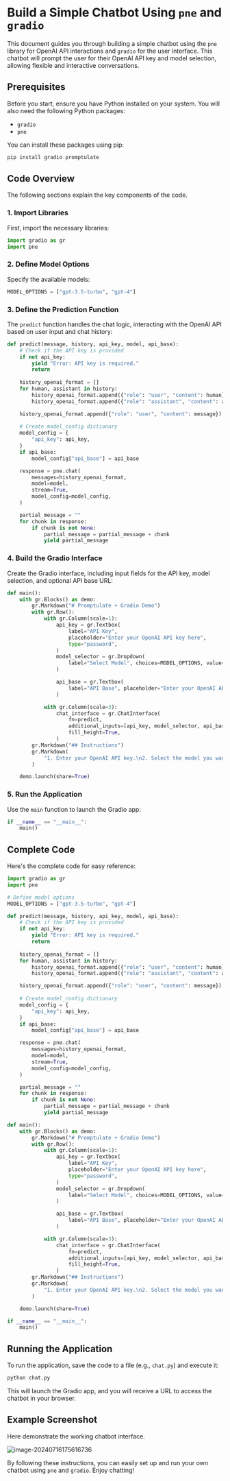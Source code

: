 # Build a Simple Chatbot Using `pne` and `gradio`

This document guides you through building a simple chatbot using the `pne` library for OpenAI API interactions and `gradio` for the user interface. This chatbot will prompt the user for their OpenAI API key and model selection, allowing flexible and interactive conversations.

## Prerequisites

Before you start, ensure you have Python installed on your system. You will also need the following Python packages:
- `gradio`
- `pne` 

You can install these packages using pip:

```bash
pip install gradio promptulate
```

## Code Overview

The following sections explain the key components of the code.

### 1. Import Libraries

First, import the necessary libraries:

```python
import gradio as gr
import pne
```

### 2. Define Model Options

Specify the available models:

```python
MODEL_OPTIONS = ["gpt-3.5-turbo", "gpt-4"]
```

### 3. Define the Prediction Function

The `predict` function handles the chat logic, interacting with the OpenAI API based on user input and chat history:

```python
def predict(message, history, api_key, model, api_base):
    # Check if the API key is provided
    if not api_key:
        yield "Error: API key is required."
        return
    
    history_openai_format = []
    for human, assistant in history:
        history_openai_format.append({"role": "user", "content": human})
        history_openai_format.append({"role": "assistant", "content": assistant})

    history_openai_format.append({"role": "user", "content": message})
    
    # Create model_config dictionary
    model_config = {
        "api_key": api_key,
    }
    if api_base:
        model_config["api_base"] = api_base

    response = pne.chat(
        messages=history_openai_format,
        model=model,
        stream=True,
        model_config=model_config,
    )

    partial_message = ""
    for chunk in response:
        if chunk is not None:
            partial_message = partial_message + chunk
            yield partial_message
```

### 4. Build the Gradio Interface

Create the Gradio interface, including input fields for the API key, model selection, and optional API base URL:

```python
def main():
    with gr.Blocks() as demo:
        gr.Markdown("# Promptulate + Gradio Demo")
        with gr.Row():
            with gr.Column(scale=1):
                api_key = gr.Textbox(
                    label="API Key",
                    placeholder="Enter your OpenAI API key here",
                    type="password",
                )
                model_selector = gr.Dropdown(
                    label="Select Model", choices=MODEL_OPTIONS, value=MODEL_OPTIONS[0]
                )

                api_base = gr.Textbox(
                    label="API Base", placeholder="Enter your OpenAI API base here (optional)"
                )

            with gr.Column(scale=3):
                chat_interface = gr.ChatInterface(
                    fn=predict,
                    additional_inputs=[api_key, model_selector, api_base],
                    fill_height=True,
                )
        gr.Markdown("## Instructions")
        gr.Markdown(
            "1. Enter your OpenAI API key.\n2. Select the model you want to use.\n3. Start chatting!\n4. Use the 'Clear History' button to clear the chat history."
        )

    demo.launch(share=True)
```

### 5. Run the Application

Use the `main` function to launch the Gradio app:

```python
if __name__ == "__main__":
    main()
```

## Complete Code

Here's the complete code for easy reference:

```python
import gradio as gr
import pne

# Define model options
MODEL_OPTIONS = ["gpt-3.5-turbo", "gpt-4"]

def predict(message, history, api_key, model, api_base):
    # Check if the API key is provided
    if not api_key:
        yield "Error: API key is required."
        return
    
    history_openai_format = []
    for human, assistant in history:
        history_openai_format.append({"role": "user", "content": human})
        history_openai_format.append({"role": "assistant", "content": assistant})

    history_openai_format.append({"role": "user", "content": message})
    
    # Create model_config dictionary
    model_config = {
        "api_key": api_key,
    }
    if api_base:
        model_config["api_base"] = api_base

    response = pne.chat(
        messages=history_openai_format,
        model=model,
        stream=True,
        model_config=model_config,
    )

    partial_message = ""
    for chunk in response:
        if chunk is not None:
            partial_message = partial_message + chunk
            yield partial_message

def main():
    with gr.Blocks() as demo:
        gr.Markdown("# Promptulate + Gradio Demo")
        with gr.Row():
            with gr.Column(scale=1):
                api_key = gr.Textbox(
                    label="API Key",
                    placeholder="Enter your OpenAI API key here",
                    type="password",
                )
                model_selector = gr.Dropdown(
                    label="Select Model", choices=MODEL_OPTIONS, value=MODEL_OPTIONS[0]
                )

                api_base = gr.Textbox(
                    label="API Base", placeholder="Enter your OpenAI API base here (optional)"
                )

            with gr.Column(scale=3):
                chat_interface = gr.ChatInterface(
                    fn=predict,
                    additional_inputs=[api_key, model_selector, api_base],
                    fill_height=True,
                )
        gr.Markdown("## Instructions")
        gr.Markdown(
            "1. Enter your OpenAI API key.\n2. Select the model you want to use.\n3. Start chatting!\n4. Use the 'Clear History' button to clear the chat history."
        )

    demo.launch(share=True)

if __name__ == "__main__":
    main()
```

## Running the Application

To run the application, save the code to a file (e.g., `chat.py`) and execute it:

```bash
python chat.py
```

This will launch the Gradio app, and you will receive a URL to access the chatbot in your browser.

## Example Screenshot

Here demonstrate the working chatbot interface.

![image-20240716175616736](.\img\pne.chat()+gradio.png)

By following these instructions, you can easily set up and run your own chatbot using `pne` and `gradio`. Enjoy chatting!
